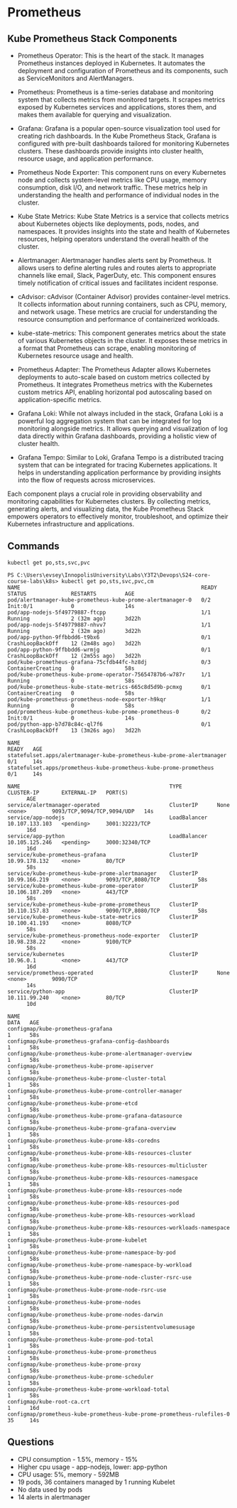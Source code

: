# Prometheus

## Kube Prometheus Stack Components

- Prometheus Operator: This is the heart of the stack. It manages Prometheus instances deployed in Kubernetes. It automates the deployment and configuration of Prometheus and its components, such as ServiceMonitors and AlertManagers.

- Prometheus: Prometheus is a time-series database and monitoring system that collects metrics from monitored targets. It scrapes metrics exposed by Kubernetes services and applications, stores them, and makes them available for querying and visualization.

- Grafana: Grafana is a popular open-source visualization tool used for creating rich dashboards. In the Kube Prometheus Stack, Grafana is configured with pre-built dashboards tailored for monitoring Kubernetes clusters. These dashboards provide insights into cluster health, resource usage, and application performance.

- Prometheus Node Exporter: This component runs on every Kubernetes node and collects system-level metrics like CPU usage, memory consumption, disk I/O, and network traffic. These metrics help in understanding the health and performance of individual nodes in the cluster.

- Kube State Metrics: Kube State Metrics is a service that collects metrics about Kubernetes objects like deployments, pods, nodes, and namespaces. It provides insights into the state and health of Kubernetes resources, helping operators understand the overall health of the cluster.

- Alertmanager: Alertmanager handles alerts sent by Prometheus. It allows users to define alerting rules and routes alerts to appropriate channels like email, Slack, PagerDuty, etc. This component ensures timely notification of critical issues and facilitates incident response.

- cAdvisor: cAdvisor (Container Advisor) provides container-level metrics. It collects information about running containers, such as CPU, memory, and network usage. These metrics are crucial for understanding the resource consumption and performance of containerized workloads.

- kube-state-metrics: This component generates metrics about the state of various Kubernetes objects in the cluster. It exposes these metrics in a format that Prometheus can scrape, enabling monitoring of Kubernetes resource usage and health.

- Prometheus Adapter: The Prometheus Adapter allows Kubernetes deployments to auto-scale based on custom metrics collected by Prometheus. It integrates Prometheus metrics with the Kubernetes custom metrics API, enabling horizontal pod autoscaling based on application-specific metrics.

- Grafana Loki: While not always included in the stack, Grafana Loki is a powerful log aggregation system that can be integrated for log monitoring alongside metrics. It allows querying and visualization of log data directly within Grafana dashboards, providing a holistic view of cluster health.

- Grafana Tempo: Similar to Loki, Grafana Tempo is a distributed tracing system that can be integrated for tracing Kubernetes applications. It helps in understanding application performance by providing insights into the flow of requests across microservices.

Each component plays a crucial role in providing observability and monitoring capabilities for Kubernetes clusters. By collecting metrics, generating alerts, and visualizing data, the Kube Prometheus Stack empowers operators to effectively monitor, troubleshoot, and optimize their Kubernetes infrastructure and applications.

## Commands

``kubectl get po,sts,svc,pvc``

```
PS C:\Users\evsey\InnopolisUniversity\Labs\Y3T2\Devops\S24-core-course-labs\k8s> kubectl get po,sts,svc,pvc,cm
NAME                                                         READY   STATUS              RESTARTS         AGE
pod/alertmanager-kube-prometheus-kube-prome-alertmanager-0   0/2     Init:0/1            0                14s
pod/app-nodejs-5f49779887-ftcpp                              1/1     Running             2 (32m ago)      3d22h
pod/app-nodejs-5f49779887-nhvv7                              1/1     Running             2 (32m ago)      3d22h
pod/app-python-9ffbbdd6-t9bx6                                0/1     CrashLoopBackOff    12 (2m48s ago)   3d22h
pod/app-python-9ffbbdd6-wrmjg                                0/1     CrashLoopBackOff    12 (2m55s ago)   3d22h
pod/kube-prometheus-grafana-75cfdb44fc-hz8dj                 0/3     ContainerCreating   0                58s
pod/kube-prometheus-kube-prome-operator-75654787b6-w787r     1/1     Running             0                58s
pod/kube-prometheus-kube-state-metrics-665c8d5d9b-pcmxg      0/1     ContainerCreating   0                58s
pod/kube-prometheus-prometheus-node-exporter-h9kqr           1/1     Running             0                58s
pod/prometheus-kube-prometheus-kube-prome-prometheus-0       0/2     Init:0/1            0                14s
pod/python-app-b7d78c84c-ql7f6                               0/1     CrashLoopBackOff    13 (3m26s ago)   3d22h

NAME                                                                    READY   AGE
statefulset.apps/alertmanager-kube-prometheus-kube-prome-alertmanager   0/1     14s
statefulset.apps/prometheus-kube-prometheus-kube-prome-prometheus       0/1     14s

NAME                                               TYPE           CLUSTER-IP       EXTERNAL-IP   PORT(S)
      AGE
service/alertmanager-operated                      ClusterIP      None             <none>        9093/TCP,9094/TCP,9094/UDP   14s
service/app-nodejs                                 LoadBalancer   10.107.133.103   <pending>     3001:32223/TCP
      16d
service/app-python                                 LoadBalancer   10.105.125.246   <pending>     3000:32340/TCP
      16d
service/kube-prometheus-grafana                    ClusterIP      10.99.178.132    <none>        80/TCP
      58s
service/kube-prometheus-kube-prome-alertmanager    ClusterIP      10.99.166.219    <none>        9093/TCP,8080/TCP            58s
service/kube-prometheus-kube-prome-operator        ClusterIP      10.106.187.209   <none>        443/TCP
      58s
service/kube-prometheus-kube-prome-prometheus      ClusterIP      10.110.157.83    <none>        9090/TCP,8080/TCP            58s
service/kube-prometheus-kube-state-metrics         ClusterIP      10.100.41.193    <none>        8080/TCP
      58s
service/kube-prometheus-prometheus-node-exporter   ClusterIP      10.98.238.22     <none>        9100/TCP
      58s
service/kubernetes                                 ClusterIP      10.96.0.1        <none>        443/TCP
      16d
service/prometheus-operated                        ClusterIP      None             <none>        9090/TCP
      14s
service/python-app                                 ClusterIP      10.111.99.240    <none>        80/TCP
      10d

NAME                                                                     DATA   AGE
configmap/kube-prometheus-grafana                                        1      58s
configmap/kube-prometheus-grafana-config-dashboards                      1      58s
configmap/kube-prometheus-kube-prome-alertmanager-overview               1      58s
configmap/kube-prometheus-kube-prome-apiserver                           1      58s
configmap/kube-prometheus-kube-prome-cluster-total                       1      58s
configmap/kube-prometheus-kube-prome-controller-manager                  1      58s
configmap/kube-prometheus-kube-prome-etcd                                1      58s
configmap/kube-prometheus-kube-prome-grafana-datasource                  1      58s
configmap/kube-prometheus-kube-prome-grafana-overview                    1      58s
configmap/kube-prometheus-kube-prome-k8s-coredns                         1      58s
configmap/kube-prometheus-kube-prome-k8s-resources-cluster               1      58s
configmap/kube-prometheus-kube-prome-k8s-resources-multicluster          1      58s
configmap/kube-prometheus-kube-prome-k8s-resources-namespace             1      58s
configmap/kube-prometheus-kube-prome-k8s-resources-node                  1      58s
configmap/kube-prometheus-kube-prome-k8s-resources-pod                   1      58s
configmap/kube-prometheus-kube-prome-k8s-resources-workload              1      58s
configmap/kube-prometheus-kube-prome-k8s-resources-workloads-namespace   1      58s
configmap/kube-prometheus-kube-prome-kubelet                             1      58s
configmap/kube-prometheus-kube-prome-namespace-by-pod                    1      58s
configmap/kube-prometheus-kube-prome-namespace-by-workload               1      58s
configmap/kube-prometheus-kube-prome-node-cluster-rsrc-use               1      58s
configmap/kube-prometheus-kube-prome-node-rsrc-use                       1      58s
configmap/kube-prometheus-kube-prome-nodes                               1      58s
configmap/kube-prometheus-kube-prome-nodes-darwin                        1      58s
configmap/kube-prometheus-kube-prome-persistentvolumesusage              1      58s
configmap/kube-prometheus-kube-prome-pod-total                           1      58s
configmap/kube-prometheus-kube-prome-prometheus                          1      58s
configmap/kube-prometheus-kube-prome-proxy                               1      58s
configmap/kube-prometheus-kube-prome-scheduler                           1      58s
configmap/kube-prometheus-kube-prome-workload-total                      1      58s
configmap/kube-root-ca.crt                                               1      16d
configmap/prometheus-kube-prometheus-kube-prome-prometheus-rulefiles-0   35     14s
```

## Questions

- CPU consumption - 1.5%, memory - 15%
- Higher cpu usage - app-nodejs, lower: app-python
- CPU usage: 5%, memory - 592MB
- 19 pods, 36 containers managed by 1 running Kubelet
- No data used by pods
- 14 alerts in alertmanager